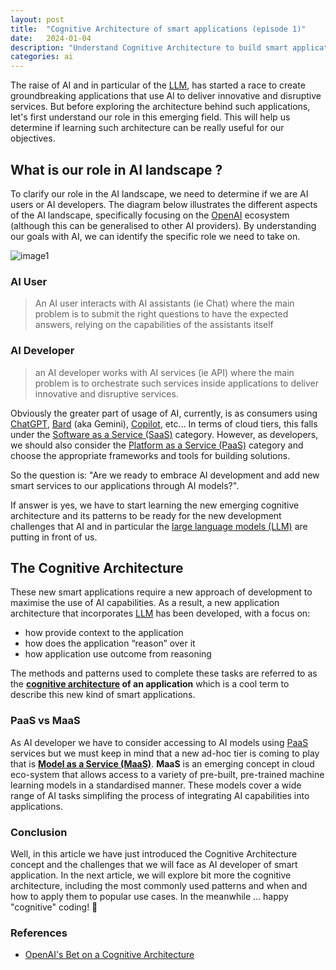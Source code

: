 ```yaml
---
layout: post
title:  "Cognitive Architecture of smart applications (episode 1)"
date:   2024-01-04
description: "Understand Cognitive Architecture to build smart applications"
categories: ai
---
```



The raise of AI and in particular of the [LLM], has started a race to create groundbreaking  applications that use Al to deliver innovative and disruptive services. But before exploring the architecture behind such applications, let's first understand our role in this emerging field. This will help us determine if learning such architecture can be really useful for our objectives.


## What is our role in AI landscape ?

To clarify our role in the AI landscape, we need to determine if we are AI users or AI developers. The diagram below illustrates the different aspects of the AI landscape, specifically focusing on the [OpenAI] ecosystem (although this can be generalised to other AI providers). By understanding our goals with AI, we can identify the specific role we need to take on.

![image1](../../../../assets/cognitive-architecture/img_01.png)

### AI User
> An AI user interacts with AI assistants (ie Chat) where the main problem is to submit the right questions to have the expected answers, relying on the capabilities of the assistants itself

### AI Developer
> an AI developer works with AI services (ie API) where the main problem is to orchestrate such services inside applications to deliver innovative and disruptive services. 

Obviously the greater part of usage of AI, currently, is as consumers using [ChatGPT], [Bard] (aka Gemini), [Copilot], etc… In terms of cloud tiers, this falls under the [Software as a Service (SaaS)][saas] category. However, as developers, we should also consider the [Platform as a Service (PaaS)][paas] category and choose the appropriate frameworks and tools for building solutions.

So  the question is: "Are we ready to embrace AI development and add new smart services to our applications through AI models?".

If answer is yes, we have to start learning the new emerging cognitive architecture and its patterns to be ready for the new development challenges that AI and in particular the [large language models (LLM)][LLM] are putting in front of us.

## The Cognitive Architecture

These new smart applications require a new approach of development to maximise the use of AI capabilities. As a result, a new application architecture that incorporates [LLM] has been developed, with a focus on:

* how provide context to the application
* how does the application “reason” over it
* how application use outcome from reasoning

The methods and patterns used to complete these tasks are referred to as the **<u>cognitive architecture</u> of an application** which is a  cool term to describe this new kind of smart applications. 

### PaaS vs MaaS

As AI developer  we have to consider accessing to AI models using [PaaS] services but we must keep in mind that a new ad-hoc tier is coming to play that is **<u>Model as a Service (MaaS)</u>**. **MaaS** is an emerging concept in cloud eco-system that allows access to a variety of pre-built, pre-trained machine learning models in a standardised manner. These models cover a wide range of AI tasks simplifing the process of integrating AI capabilities into applications.

### Conclusion 

Well, in this article we have just introduced the Cognitive Architecture concept and the challenges that we will face as AI developer of smart application. In the next article, we will explore bit more the cognitive architecture, including the most commonly used patterns and when and how to apply them to popular use cases. In the meanwhile ... happy "cognitive" coding! 👋

### References

* [OpenAI's Bet on a Cognitive Architecture](https://blog.langchain.dev/openais-bet-on-a-cognitive-architecture/)

[saas]: https://en.wikipedia.org/wiki/Software_as_a_service
[paas]: https://en.wikipedia.org/wiki/Platform_as_a_service
[ChatGPT]: https://chat.openai.com/
[Bard]: https://bard.google.com/chat
[Copilot]: https://copilot.microsoft.com/
[OpenAI]: https://openai.com/
[article1]: https://blog.langchain.dev/openais-bet-on-a-cognitive-architecture/
[LLM]: https://en.wikipedia.org/wiki/Large_language_model
